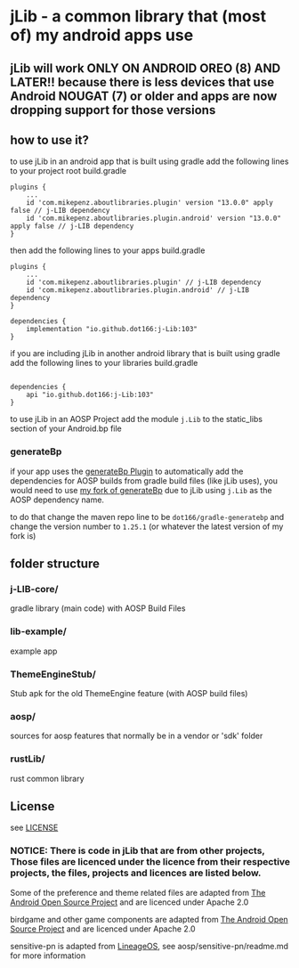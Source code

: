 # jLib - a common library that (most of) my android apps use

## jLib will work ONLY ON ANDROID OREO (8) AND LATER!! because there is less devices that use Android NOUGAT (7) or older and apps are now dropping support for those versions

## how to use it?

to use jLib in an android app that is built using gradle add the following lines to your project root build.gradle
```
plugins {
    ...
    id 'com.mikepenz.aboutlibraries.plugin' version "13.0.0" apply false // j-LIB dependency
    id 'com.mikepenz.aboutlibraries.plugin.android' version "13.0.0" apply false // j-LIB dependency
}
```

then add the following lines to your apps build.gradle
```
plugins {
    ...
    id 'com.mikepenz.aboutlibraries.plugin' // j-LIB dependency
    id 'com.mikepenz.aboutlibraries.plugin.android' // j-LIB dependency
}

dependencies {
    implementation "io.github.dot166:j-Lib:103"
}
```

if you are including jLib in another android library that is built using gradle add the following lines to your libraries build.gradle
```

dependencies {
    api "io.github.dot166:j-Lib:103"
}
```

to use jLib in an AOSP Project add the module ```j.Lib``` to the static_libs section of your Android.bp file

### generateBp

if your app uses the [generateBp Plugin](https://github.com/lineage-next/gradle-generatebp) to automatically add the dependencies for AOSP builds from gradle build files (like jLib uses), you would need to use [my fork of generateBp](https://github.com/dot166/gradle-generatebp) due to jLib using ```j.Lib``` as the AOSP dependency name.

to do that change the maven repo line to be ```dot166/gradle-generatebp``` and change the version number to ```1.25.1``` (or whatever the latest version of my fork is)


## folder structure

### j-LIB-core/

gradle library (main code) with AOSP Build Files

### lib-example/

example app

### ThemeEngineStub/

Stub apk for the old ThemeEngine feature (with AOSP build files)

### aosp/

sources for aosp features that normally be in a vendor or 'sdk' folder

### rustLib/

rust common library

## License

see [LICENSE](LICENSE)

### NOTICE: There is code in jLib that are from other projects, Those files are licenced under the licence from their respective projects, the files, projects and licences are listed below.

Some of the preference and theme related files are adapted from [The Android Open Source Project](https://source.android.com/) and are licenced under Apache 2.0

birdgame and other game components are adapted from [The Android Open Source Project](https://source.android.com/) and are licenced under Apache 2.0

sensitive-pn is adapted from [LineageOS](https://github.com/LineageOS), see aosp/sensitive-pn/readme.md for more information
